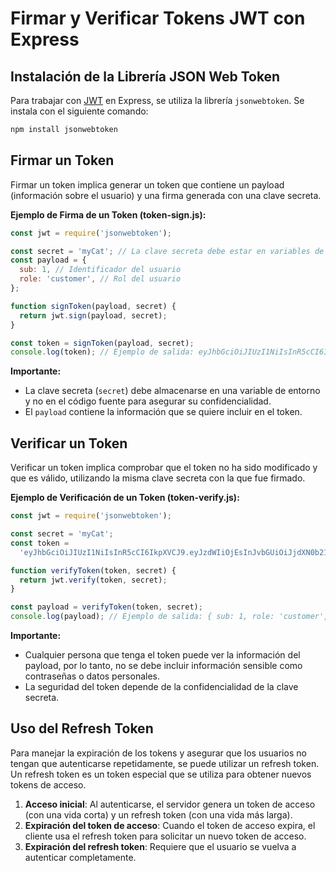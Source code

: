 # Firmar y Verificar Tokens JWT con Express

## Instalación de la Librería JSON Web Token

Para trabajar con [JWT](JWT%20(JSON%20Web%20Token).md) en Express, se utiliza la librería `jsonwebtoken`. Se instala con el siguiente comando:

```sh
npm install jsonwebtoken
```

## Firmar un Token

Firmar un token implica generar un token que contiene un payload (información sobre el usuario) y una firma generada con una clave secreta.

**Ejemplo de Firma de un Token (token-sign.js):**

```javascript
const jwt = require('jsonwebtoken');

const secret = 'myCat'; // La clave secreta debe estar en variables de entorno
const payload = {
  sub: 1, // Identificador del usuario
  role: 'customer', // Rol del usuario
};

function signToken(payload, secret) {
  return jwt.sign(payload, secret);
}

const token = signToken(payload, secret);
console.log(token); // Ejemplo de salida: eyJhbGciOiJIUzI1NiIsInR5cCI6IkpXVCJ9.eyJzdWIiOjEsInJvbGUiOiJjdXN0b21lciIsImlhdCI6MTY0Mzk0NDgxM30.Z3MKuevzXLt0bixve06-Awn3OWYsqxU61NYtLrYq2Zg
```

**Importante:**
- La clave secreta (`secret`) debe almacenarse en una variable de entorno y no en el código fuente para asegurar su confidencialidad.
- El `payload` contiene la información que se quiere incluir en el token.

## Verificar un Token

Verificar un token implica comprobar que el token no ha sido modificado y que es válido, utilizando la misma clave secreta con la que fue firmado.

**Ejemplo de Verificación de un Token (token-verify.js):**

```javascript
const jwt = require('jsonwebtoken');

const secret = 'myCat';
const token =
  'eyJhbGciOiJIUzI1NiIsInR5cCI6IkpXVCJ9.eyJzdWIiOjEsInJvbGUiOiJjdXN0b21lciIsImlhdCI6MTY0Mzk0NDgxM30.Z3MKuevzXLt0bixve06-Awn3OWYsqxU61NYtLrYq2Zg';

function verifyToken(token, secret) {
  return jwt.verify(token, secret);
}

const payload = verifyToken(token, secret);
console.log(payload); // Ejemplo de salida: { sub: 1, role: 'customer', iat: 1643944813 }
```

**Importante:**
- Cualquier persona que tenga el token puede ver la información del payload, por lo tanto, no se debe incluir información sensible como contraseñas o datos personales.
- La seguridad del token depende de la confidencialidad de la clave secreta.

## Uso del Refresh Token

Para manejar la expiración de los tokens y asegurar que los usuarios no tengan que autenticarse repetidamente, se puede utilizar un refresh token. Un refresh token es un token especial que se utiliza para obtener nuevos tokens de acceso.

1. **Acceso inicial**: Al autenticarse, el servidor genera un token de acceso (con una vida corta) y un refresh token (con una vida más larga).
2. **Expiración del token de acceso**: Cuando el token de acceso expira, el cliente usa el refresh token para solicitar un nuevo token de acceso.
3. **Expiración del refresh token**: Requiere que el usuario se vuelva a autenticar completamente.
